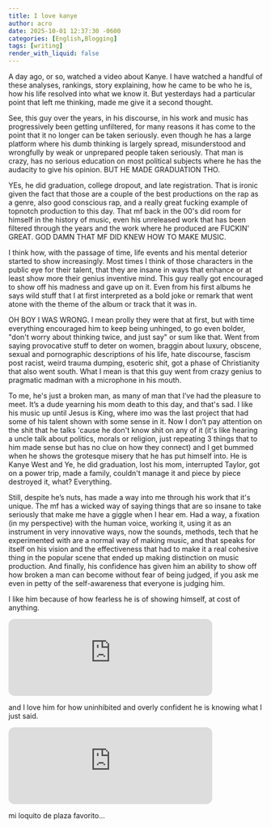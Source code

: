 ```yaml
---
title: I love kanye
author: acro
date: 2025-10-01 12:37:30 -0600
categories: [English,Blogging]
tags: [writing]
render_with_liquid: false
---
```



A day ago, or so, watched a video about Kanye.
I have watched a handful of these analyses, rankings, story explaining, how he came to be who he is, how his life resolved into what we know it.
But yesterdays had a particular point that left me thinking, made me give it a second thought.

See, this guy over the years, in his discourse, in his work and music has progressively been getting unfiltered, for many reasons it has come to the point that it no longer can be taken seriously. even though he has a large platform where his dumb thinking is largely spread, misunderstood and wrongfully by weak or unprepared people taken seriously.
That man is crazy, has no serious education on most political subjects where he has the audacity to give his opinion. BUT HE MADE GRADUATION THO.

YEs, he did graduation, college dropout, and late registration. That is ironic given the fact that those are a couple of the best productions on the rap as a genre, also good conscious rap, and a really great fucking example of topnotch production to this day.
That mf back in the 00's did room for himself in the history of music, even his unreleased work that has been filtered through the years and the work where he produced are FUCKIN' GREAT. GOD DAMN THAT MF DID KNEW HOW TO MAKE MUSIC.

I think how, with the passage of time, life events and his mental deterior started to show increasingly. Most times I think of those characters in the public eye for their talent, that they are insane in ways that enhance or at least show more their genius inventive mind. This guy really got encouraged to show off his madness and gave up on it. Even from his first albums he says wild stuff that I at first interpreted as a bold joke or remark that went atone with the theme of the album or track that it was in.

OH BOY I WAS WRONG. I mean prolly they were that at first, but with time everything encouraged him to keep being unhinged, to go even bolder, "don't worry about thinking twice, and just say" or sum like that.
Went from saying provocative stuff to deter on women, braggin about luxury, obscene, sexual and pornographic descriptions of his life, hate discourse, fascism post racist, weird trauma dumping, esoteric shit, got a phase of Christianity that also went south. What I mean is that this guy went from crazy genius to pragmatic madman with a microphone in his mouth.  

To me, he's just a broken man, as many of man that I’ve had the pleasure to meet. It’s a dude yearning his mom death to this day, and that's sad. I like his music up until Jesus is King, where imo was the last project that had some of his talent shown with some sense in it. Now I don’t pay attention on the shit that he talks 'cause he don't know shit on any of it (it's like hearing a uncle talk about politics, morals or religion, just repeating 3 things that to him made sense but has no clue on how they connect) and I get bummed when he shows the grotesque misery that he has put himself into. 
He is Kanye West and Ye, he did graduation, lost his mom, interrupted Taylor, got on a power trip, made a family, couldn't manage it and piece by piece destroyed it, what? Everything.

Still, despite he’s nuts, has made a way into me through his work that it's unique. The mf has a wicked way of saying things that are so insane to take seriously that make me have a giggle when I hear em.
Had a way, a fixation (in my perspective) with the human voice, working it, using it as an instrument in very innovative ways, now the sounds, methods, tech that he experimented with are a normal way of making music, and that speaks for itself on his vision and the effectiveness that had to make it a real cohesive thing in the popular scene that ended up making distinction on music production.
And finally, his confidence has given him an ability to show off how broken a man can become without fear of being judged, if you ask me even in petty of the self-awareness that everyone is judging him.


I like him because of how fearless he is of showing himself, at cost of anything.

<iframe data-testid="embed-iframe" style="border-radius:12px" src="https://open.spotify.com/embed/track/3s7MCdXyWmwjdcWh7GWXas?utm_source=generator" width="80%" height="152" frameBorder="0" allowfullscreen="" allow="autoplay; clipboard-write; encrypted-media; fullscreen; picture-in-picture" loading="lazy"></iframe>

and I love him for how uninhibited and overly confident he is knowing what I just said.

<iframe data-testid="embed-iframe" style="border-radius:12px" src="https://open.spotify.com/embed/track/5CGS4UovzA7ftCJkLVXQju?utm_source=generator" width="80%" height="152" frameBorder="0" allowfullscreen="" allow="autoplay; clipboard-write; encrypted-media; fullscreen; picture-in-picture" loading="lazy"></iframe>

mi loquito de plaza favorito...
